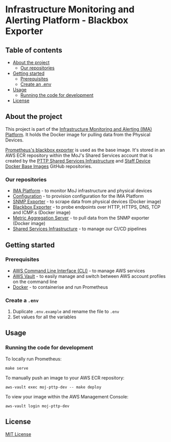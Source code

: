 # Infrastructure Monitoring and Alerting Platform - Blackbox Exporter

## Table of contents

- [About the project](#about-the-project)
  - [Our repositories](#our-repositories)
- [Getting started](#getting-started)
  - [Prerequisites](#prerequisites)
  - [Create an .env](#create-an-env)
- [Usage](#usage)
  - [Running the code for development](#running-the-code-for-development)
- [License](#license)

## About the project

This project is part of the [Infrastructure Monitoring and Alerting (IMA) Platform](https://github.com/ministryofjustice/staff-infrastructure-monitoring).
It holds the Docker image for pulling data from the Physical Devices.

[Prometheus's blackbox
exporter](https://github.com/prometheus/blackbox_exporter) is used as the base
image. It's stored in an AWS ECR repository within the MoJ's Shared Services
account that is created by the [PTTP Shared Services
Infrastructure](https://github.com/ministryofjustice/pttp-shared-services-infrastructure)
and [Staff Device Docker Base
Images](https://github.com/ministryofjustice/staff-device-docker-base-images) GitHub repositories.

### Our repositories

- [IMA Platform](https://github.com/ministryofjustice/staff-infrastructure-monitoring) - to monitor MoJ infrastructure and physical devices
- [Configuration](https://github.com/ministryofjustice/staff-infrastructure-monitoring-datasource-config) - to provision configuration for the IMA Platform
- [SNMP Exporter](https://github.com/ministryofjustice/staff-infrastructure-monitoring-snmpexporter) - to scrape data from physical devices (Docker image)
- [Blackbox Exporter](https://github.com/ministryofjustice/staff-infrastructure-monitoring-blackbox-exporter) - to probe endpoints over HTTP, HTTPS, DNS, TCP and ICMP.s (Docker image)
- [Metric Aggregation Server](https://github.com/ministryofjustice/staff-infrastructure-metric-aggregation-server) - to pull data from the SNMP exporter (Docker image)
- [Shared Services Infrastructure](https://github.com/ministryofjustice/pttp-shared-services-infrastructure) - to manage our CI/CD pipelines

## Getting started

### Prerequisites

- [AWS Command Line Interface (CLI)](https://aws.amazon.com/cli/) - to manage AWS services
- [AWS Vault](https://github.com/99designs/aws-vault) - to easily manage and switch between AWS account profiles on the command line
- [Docker](https://www.docker.com/get-started) - to containerise and run Prometheus

### Create a `.env`

1. Duplicate `.env.example` and rename the file to `.env`
2. Set values for all the variables

## Usage

### Running the code for development

To locally run Prometheus:

```
make serve
```

To manually push an image to your AWS ECR repository:

```
aws-vault exec moj-pttp-dev -- make deploy
```

To view your image within the AWS Management Console:

```
aws-vault login moj-pttp-dev
```

## License

[MIT License](LICENSE)
